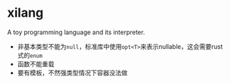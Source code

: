# xilang

A toy programming language and its interpreter.

* 非基本类型不能为`null`，标准库中使用`opt<T>`来表示nullable，这会需要rust式的`enum`
* 函数不能重载
* 要有模板，不然强类型情况下容器没法做
